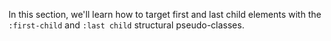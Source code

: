 In this section, we'll learn how to target first and last child elements with the `:first-child` and `:last child` structural pseudo-classes.